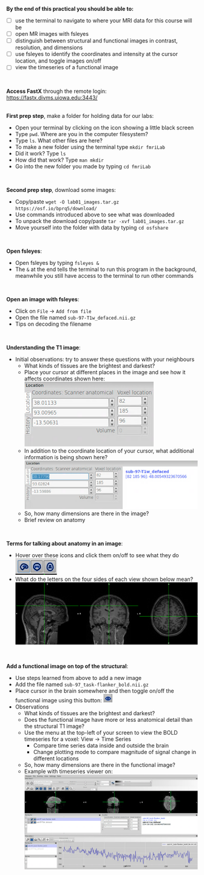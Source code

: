 **By the end of this practical you should be able to:** <br/>
* [ ] use the terminal to navigate to where your MRI data for this course will be <br/>
* [ ] open MR images with fsleyes <br/>
* [ ] distinguish between structural and functional images in contrast, resolution, and dimensions <br/>
* [ ] use fsleyes to identify the coordinates and intensity at the cursor location, and toggle images on/off <br/>
* [ ] view the timeseries of a functional image
<br/>

**Access FastX** through the remote login: <br>
https://fastx.divms.uiowa.edu:3443/  <br/>
<br/>


**First prep step**, make a folder for holding data for our labs: <br/>
*  Open your terminal by clicking on the icon showing a little black screen
*  Type `pwd`. Where are you in the computer filesystem?
*  Type `ls`. What other files are here? 
*  To make a new folder using the terminal type `mkdir fmriLab`
  *  Did it work? Type `ls` 
  *  How did that work? Type `man mkdir`
*  Go into the new folder you made by typing `cd fmriLab`
<br/>

**Second prep step**, download some images: <br/>
*  Copy/paste `wget -O lab01_images.tar.gz https://osf.io/bprq5/download/`
*  Use commands introduced above to see what was downloaded
*  To unpack the download copy/paste `tar -xvf lab01_images.tar.gz`
*  Move yourself into the folder with data by typing `cd osfshare`
<br/>

**Open fsleyes**: <br/>
*  Open fsleyes by typing `fsleyes &`
  *  The `&` at the end tells the terminal to run this program in the background, meanwhile you still have access to the terminal to run other commands
<br/>

**Open an image with fsleyes**: <br/>
*  Click on `File` -> `Add from file`
*  Open the file named `sub-97-T1w_defaced.nii.gz`
  * Tips on decoding the filename
<br/>

**Understanding the T1 image**: <br/>
* Initial observations: try to answer these questions with your neighbours
  * What kinds of tissues are the brightest and darkest?
  * Place your cursor at different places in the image and see how it affects coordinates shown here:
  ![image-location-coordinate](images/Introduction-to-FSLeyes_coordinates.png)
  * In addition to the coordinate location of your cursor, what additional information is being shown here?
    ![image-location-coordinate-intensity](images/Introduction-to-FSLeyes_coordinates-and-intensity.png)
  * So, how many dimensions are there in the image?
  * Brief review on anatomy 
<br/>

**Terms for talking about anatomy in an image**: <br/>
*  Hover over these icons and click them on/off to see what they do <br/>
![slice-view-tool](images/Introduction-to-FSLeyes_slice-view-tool.png)
*  What do the letters on the four sides of each view shown below mean? <br/>
![slice-view-orthogonal](images/Introduction-to-FSLeyes_slice-view-orthogonal.png)
<br/>


**Add a functional image on top of the structural**: <br/>
*  Use steps learned from above to add a new image
*  Add the file named `sub-97_task-flanker_bold.nii.gz`
*  Place cursor in the brain somewhere and then toggle on/off the functional image using this button: 
![toggle-eye-fsleyes](images/Introduction-to-FSLeyes_toggle-eye-fsleyes.png)
* Observations
  * What kinds of tissues are the brightest and darkest?
  * Does the functional image have more or less anatomical detail than the structural T1 image?
  * Use the menu at the top-left of your screen to view the BOLD timeseries for a voxel: View -> Time Series
    * Compare time series data inside and outside the brain
    * Change plotting mode to compare magnitude of signal change in different locations
  * So, how many dimensions are there in the functional image?
  * Example with timeseries viewer on:
  ![fsleyes-timeseries](images/Introduction-to-FSLeyes_time-series.png)